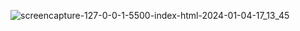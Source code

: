 
  ![screencapture-127-0-0-1-5500-index-html-2024-01-04-17_13_45](https://github.com/Het2604/File-Extension-Finder/assets/137598780/6f74673f-46c6-4ce9-9ef9-0638815bdc63)
